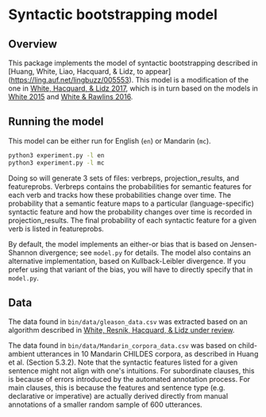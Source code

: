 # Syntactic bootstrapping model

## Overview

This package implements the model of syntactic bootstrapping described in [Huang, White, Liao, Hacquard, & Lidz, to appear] (https://ling.auf.net/lingbuzz/005553). This model is a modification of the one in [White, Hacquard, & Lidz 2017](http://aswhite.net/papers/white_labeling_2017.pdf), which is in turn based on the models in [White 2015](http://aswhite.net/papers/white_information_2015.pdf) and [White & Rawlins 2016](http://aswhite.net/papers/white_computational_2016_salt.pdf). 

## Running the model

This model can be either run for English (`en`) or Mandarin (`mc`).

```bash
python3 experiment.py -l en
python3 experiment.py -l mc
```

Doing so will generate 3 sets of files: verbreps, projection_results, and featureprobs. Verbreps contains the probabilities for semantic features for each verb and tracks how these probabilities change over time. The probability that a semantic feature maps to a particular (language-specific) syntactic feature and how the probability changes over time is recorded in projection_results. The final probability of each syntactic feature for a given verb is listed in featureprobs.

By default, the model implements an either-or bias that is based on Jensen-Shannon divergence; see `model.py` for details. The model also contains an alternative implementation, based on Kullback-Leibler divergence. If you prefer using that variant of the bias, you will have to directly specify that in `model.py`.

## Data
The data found in `bin/data/gleason_data.csv` was extracted based on an algorithm described in [White, Resnik, Hacquard, & Lidz under review](http://aswhite.net/papers/white_contextual_2016.pdf).

The data found in `bin/data/Mandarin_corpora_data.csv` was based on child-ambient utterances in 10 Mandarin CHILDES corpora, as described in Huang et al. (Section 5.3.2). Note that the syntactic features listed for a given sentence might not align with one's intuitions. For subordinate clauses, this is because of errors introduced by the automated annotation process. For main clauses, this is because the features and sentence type (e.g. declarative or imperative) are actually derived directly from manual annotations of a smaller random sample of 600 utterances.